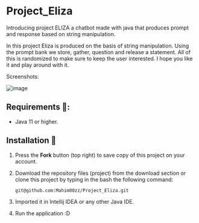 # Project_Eliza
Introducing project ELIZA a chatbot made with java that produces prompt and response based on string manipulation.

In this project Eliza is produced on the basis of string manipulation. Using the prompt bank we store, gather, question and release a statement. All of this is randomized to make sure to keep the user interested. I hope you like it and play around with it. 

Screenshots:

![image](https://github.com/Mahim00zz/Project_Eliza/assets/87585049/3fdc2471-3d04-4881-9ec7-2d3de01f6f79)

## Requirements 🔧:
* Java 11 or higher.

## Installation 🔌
1. Press the **Fork** button (top right) to save copy of this project on your account.

2. Download the repository files (project) from the download section or clone this project by typing in the bash the following command:

       git@github.com:Mahim00zz/Project_Eliza.git
3. Imported it in Intellij IDEA or any other Java IDE.
4. Run the application :D









